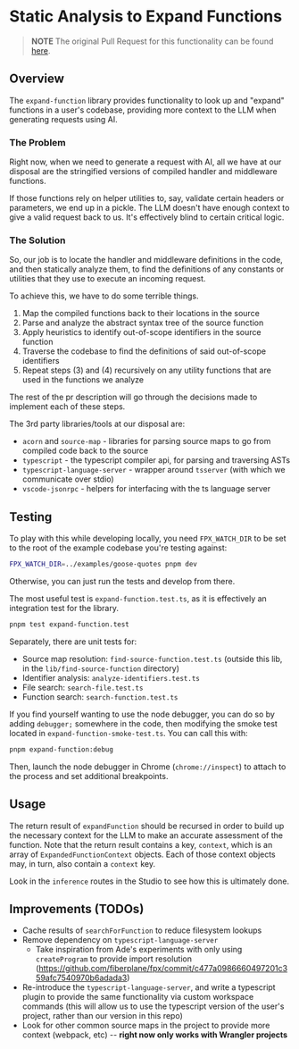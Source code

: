 # Static Analysis to Expand Functions

> **NOTE** The original Pull Request for this functionality can be found [here](https://github.com/fiberplane/fpx/pull/291).

## Overview

The `expand-function` library provides functionality to look up and "expand"
functions in a user's codebase, providing more context to the LLM when generating
requests using AI.

### The Problem

Right now, when we need to generate a request with AI, all we have at our disposal are the stringified versions of compiled handler and middleware functions.

If those functions rely on helper utilities to, say, validate certain headers or parameters, we end up in a pickle. The LLM doesn't have enough context to give a valid request back to us. It's effectively blind to certain critical logic.

### The Solution

So, our job is to locate the handler and middleware definitions in the code, and then statically analyze them, to find the definitions of any constants or utilities that they use to execute an incoming request.

To achieve this, we have to do some terrible things.

1. Map the compiled functions back to their locations in the source
2. Parse and analyze the abstract syntax tree of the source function
3. Apply heuristics to identify out-of-scope identifiers in the source function
4. Traverse the codebase to find the definitions of said out-of-scope identifiers
5. Repeat steps (3) and (4) recursively on any utility functions that are used in the functions we analyze

The rest of the pr description will go through the decisions made to implement each of these steps.

The 3rd party libraries/tools at our disposal are:

- `acorn` and `source-map` - libraries for parsing source maps to go from compiled code back to the source
- `typescript` - the typescript compiler api, for parsing and traversing ASTs
- `typescript-language-server`  - wrapper around `tsserver` (with which we communicate over stdio)
- `vscode-jsonrpc` - helpers for interfacing with the ts language server

## Testing

To play with this while developing locally, you need `FPX_WATCH_DIR` to be set
to the root of the example codebase you're testing against:

```bash
FPX_WATCH_DIR=../examples/goose-quotes pnpm dev
```

Otherwise, you can just run the tests and develop from there.

The most useful test is `expand-function.test.ts`, as it is effectively an
integration test for the library.

```bash
pnpm test expand-function.test
```

Separately, there are unit tests for:

- Source map resolution: `find-source-function.test.ts` (outside this lib, in the `lib/find-source-function` directory)
- Identifier analysis: `analyze-identifiers.test.ts`
- File search: `search-file.test.ts`
- Function search: `search-function.test.ts`

If you find yourself wanting to use the node debugger, you can do so by adding
`debugger;` somewhere in the code, then modifying the smoke test located in
`expand-function-smoke-test.ts`. You can call this with:

```bash
pnpm expand-function:debug
```

Then, launch the node debugger in Chrome (`chrome://inspect`) to attach to the
process and set additional breakpoints.

## Usage

The return result of `expandFunction` should be recursed in order to build up
the necessary context for the LLM to make an accurate assessment of the
function. Note that the return result contains a key, `context`, which is an
array of `ExpandedFunctionContext` objects. Each of those context objects may,
in turn, also contain a `context` key.

Look in the `inference` routes in the Studio to see how this is ultimately done.

## Improvements (TODOs)

- Cache results of `searchForFunction` to reduce filesystem lookups
- Remove dependency on `typescript-language-server`
  - Take inspiration from Ade's experiments with only using `createProgram` to
    provide import resolution
    (https://github.com/fiberplane/fpx/commit/c477a0986660497201c359afc7540970b6adada3)
- Re-introduce the `typescript-language-server`, and write a typescript plugin
  to provide the same functionality via custom workspace commands (this will
  allow us to use the typescript version of the user's project, rather than our
  version in this repo)
- Look for other common source maps in the project to provide more context
  (webpack, etc) -- **right now only works with Wrangler projects**

